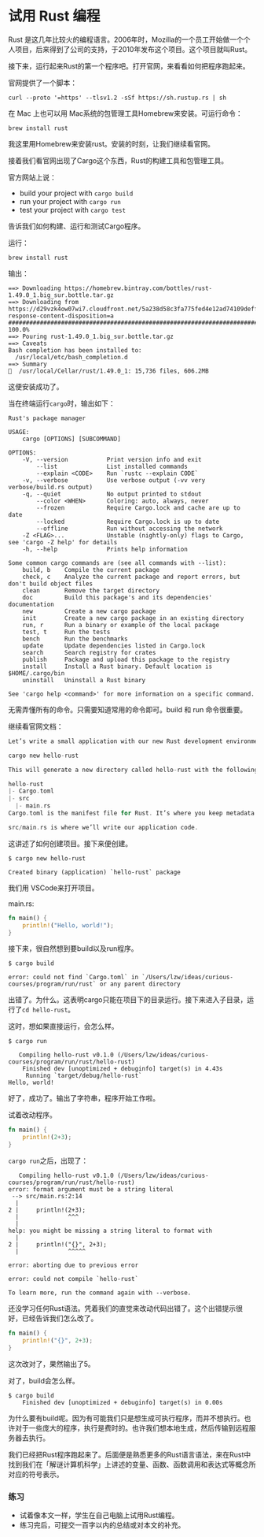 #  试用 Rust 编程



Rust 是这几年比较火的编程语言。2006年时，Mozilla的一个员工开始做一个个人项目，后来得到了公司的支持，于2010年发布这个项目。这个项目就叫Rust。



接下来，运行起来Rust的第一个程序吧。打开官网，来看看如何把程序跑起来。



官网提供了一个脚本：

```shell
curl --proto '=https' --tlsv1.2 -sSf https://sh.rustup.rs | sh
```



在 Mac 上也可以用 Mac系统的包管理工具Homebrew来安装。可运行命令：

```shell
brew install rust
```



我这里用Homebrew来安装rust。安装的时刻，让我们继续看官网。



接着我们看官网出现了Cargo这个东西，Rust的构建工具和包管理工具。



官方网站上说：



- build your project with `cargo build`
- run your project with `cargo run`
- test your project with `cargo test`



告诉我们如何构建、运行和测试Cargo程序。



运行：



```shell
brew install rust
```



输出：



```shell
==> Downloading https://homebrew.bintray.com/bottles/rust-1.49.0_1.big_sur.bottle.tar.gz
==> Downloading from https://d29vzk4ow07wi7.cloudfront.net/5a238d58c3fa775fed4e12ad74109deff54a82a06cb6a3a4f51b5d37587fb319?response-content-disposition=a
######################################################################## 100.0%
==> Pouring rust-1.49.0_1.big_sur.bottle.tar.gz
==> Caveats
Bash completion has been installed to:
  /usr/local/etc/bash_completion.d
==> Summary
🍺  /usr/local/Cellar/rust/1.49.0_1: 15,736 files, 606.2MB
```



这便安装成功了。



当在终端运行`cargo`时，输出如下：



```shell
Rust's package manager

USAGE:
    cargo [OPTIONS] [SUBCOMMAND]

OPTIONS:
    -V, --version           Print version info and exit
        --list              List installed commands
        --explain <CODE>    Run `rustc --explain CODE`
    -v, --verbose           Use verbose output (-vv very verbose/build.rs output)
    -q, --quiet             No output printed to stdout
        --color <WHEN>      Coloring: auto, always, never
        --frozen            Require Cargo.lock and cache are up to date
        --locked            Require Cargo.lock is up to date
        --offline           Run without accessing the network
    -Z <FLAG>...            Unstable (nightly-only) flags to Cargo, see 'cargo -Z help' for details
    -h, --help              Prints help information

Some common cargo commands are (see all commands with --list):
    build, b    Compile the current package
    check, c    Analyze the current package and report errors, but don't build object files
    clean       Remove the target directory
    doc         Build this package's and its dependencies' documentation
    new         Create a new cargo package
    init        Create a new cargo package in an existing directory
    run, r      Run a binary or example of the local package
    test, t     Run the tests
    bench       Run the benchmarks
    update      Update dependencies listed in Cargo.lock
    search      Search registry for crates
    publish     Package and upload this package to the registry
    install     Install a Rust binary. Default location is $HOME/.cargo/bin
    uninstall   Uninstall a Rust binary

See 'cargo help <command>' for more information on a specific command.
```



无需弄懂所有的命令。只需要知道常用的命令即可。build 和 run 命令很重要。



继续看官网文档：

```c
Let’s write a small application with our new Rust development environment. To start, we’ll use Cargo to make a new project for us. In your terminal of choice run:

cargo new hello-rust

This will generate a new directory called hello-rust with the following files:

hello-rust
|- Cargo.toml
|- src
  |- main.rs
Cargo.toml is the manifest file for Rust. It’s where you keep metadata for your project, as well as dependencies.

src/main.rs is where we’ll write our application code.
```


这讲述了如何创建项目。接下来便创建。



```shell
$ cargo new hello-rust

Created binary (application) `hello-rust` package
```



我们用 VSCode来打开项目。



main.rs:

```rust
fn main() {
    println!("Hello, world!");
}
```



接下来，很自然想到要build以及run程序。



```shell
$ cargo build

error: could not find `Cargo.toml` in `/Users/lzw/ideas/curious-courses/program/run/rust` or any parent directory
```



出错了。为什么。这表明cargo只能在项目下的目录运行。接下来进入子目录，运行了`cd hello-rust`。



这时，想如果直接运行，会怎么样。



```shell
$ cargo run
   
   Compiling hello-rust v0.1.0 (/Users/lzw/ideas/curious-courses/program/run/rust/hello-rust)
    Finished dev [unoptimized + debuginfo] target(s) in 4.43s
     Running `target/debug/hello-rust`
Hello, world!
```



好了，成功了。输出了字符串，程序开始工作啦。



试着改动程序。



```rust
fn main() {
    println!(2+3);
}
```



`cargo run`之后，出现了：



```shell
   Compiling hello-rust v0.1.0 (/Users/lzw/ideas/curious-courses/program/run/rust/hello-rust)
error: format argument must be a string literal
 --> src/main.rs:2:14
  |
2 |     println!(2+3);
  |              ^^^
  |
help: you might be missing a string literal to format with
  |
2 |     println!("{}", 2+3);
  |              ^^^^^

error: aborting due to previous error

error: could not compile `hello-rust`

To learn more, run the command again with --verbose.
```



还没学习任何Rust语法。凭着我们的直觉来改动代码出错了。这个出错提示很好，已经告诉我们怎么改了。



```rust
fn main() {
    println!("{}", 2+3);
}
```



这次改对了，果然输出了5。



对了，build会怎么样。

```shell
$ cargo build
    Finished dev [unoptimized + debuginfo] target(s) in 0.00s
```



为什么要有build呢。因为有可能我们只是想生成可执行程序，而并不想执行。也许对于一些庞大的程序，执行是费时的。也许我们想本地生成，然后传输到远程服务器去执行。



我们已经把Rust程序跑起来了。后面便是熟悉更多的Rust语言语法，来在Rust中找到我们在「解谜计算机科学」上讲述的变量、函数、函数调用和表达式等概念所对应的符号表示。



### 练习

* 试着像本文一样，学生在自己电脑上试用Rust编程。
* 练习完后，可提交一百字以内的总结或对本文的补充。

